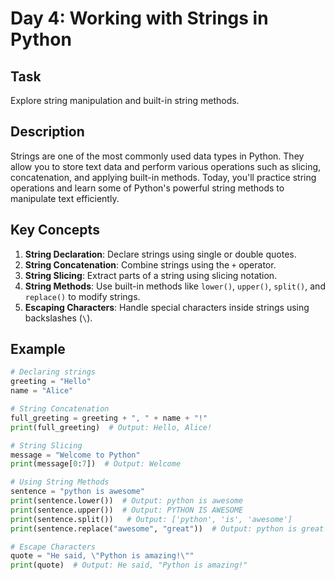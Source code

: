 # Day 4: Working with Strings in Python

## Task
Explore string manipulation and built-in string methods.

## Description
Strings are one of the most commonly used data types in Python. They allow you to store text data and perform various operations such as slicing, concatenation, and applying built-in methods. Today, you'll practice string operations and learn some of Python's powerful string methods to manipulate text efficiently.

## Key Concepts
1. **String Declaration**: Declare strings using single or double quotes.
2. **String Concatenation**: Combine strings using the `+` operator.
3. **String Slicing**: Extract parts of a string using slicing notation.
4. **String Methods**: Use built-in methods like `lower()`, `upper()`, `split()`, and `replace()` to modify strings.
5. **Escaping Characters**: Handle special characters inside strings using backslashes (`\`).

## Example
```python
# Declaring strings
greeting = "Hello"
name = "Alice"

# String Concatenation
full_greeting = greeting + ", " + name + "!"
print(full_greeting)  # Output: Hello, Alice!

# String Slicing
message = "Welcome to Python"
print(message[0:7])  # Output: Welcome

# Using String Methods
sentence = "python is awesome"
print(sentence.lower())  # Output: python is awesome
print(sentence.upper())  # Output: PYTHON IS AWESOME
print(sentence.split())   # Output: ['python', 'is', 'awesome']
print(sentence.replace("awesome", "great"))  # Output: python is great

# Escape Characters
quote = "He said, \"Python is amazing!\""
print(quote)  # Output: He said, "Python is amazing!"
```
